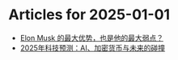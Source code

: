 # Articles for 2025-01-01

- <a href='https://keithhchen.github.io/wpa-md-previews/2025-01-01/html/Elon-Musk-的最大优势也是他的最大弱点.html' target='_blank'>Elon Musk 的最大优势，也是他的最大弱点？</a>
- <a href='https://keithhchen.github.io/wpa-md-previews/2025-01-01/html/2025年科技预测AI加密货币与未来的碰撞.html' target='_blank'>2025年科技预测：AI、加密货币与未来的碰撞</a>